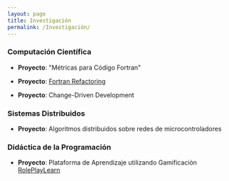 ```yaml
---
layout: page
title: Investigación
permalink: /Investigación/
---
```


### Computación Científica

* **Proyecto**: "Métricas para Código Fortran"
  
* **Proyecto**: [Fortran Refactoring](http://www.fortranrefactoring.org)
  
* **Proyecto**: Change-Driven Development


### Sistemas Distribuidos
  
* **Proyecto**: Algoritmos distribuidos sobre redes de microcontroladores



### Didáctica de la Programación
  
* **Proyecto**: Plataforma de Aprendizaje utilizando Gamificación  
   [RolePlayLearn](http://rpl.algoritmos7540mendez.tk/)
